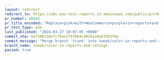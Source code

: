 ```yaml
---
layout: redirect
redirect_to: https://a8c-woo-test-reports.s3.amazonaws.com/public/pr/40243/e2e/index.html
pr_number: 40243
pr_title_encoded: "Replace+pink+with+WooCommerce+purple+in+reports+and+ratings"
pr_test_type: e2e
last_published: "2024-03-27 10:07:05 +0000"
commit_sha: 6a710bc5be7c78ae27876b4cd0261a4a63503f8a
commit_message: "Merge branch 'trunk' into tweak/color-in-reports-and-ratings"
branch_name: tweak/color-in-reports-and-ratings
passed: true
---
```

